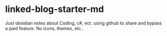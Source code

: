 # linked-blog-starter-md
Just obsidian notes about Coding, c#, ect. using github to share and bypass a paid feature. No icons, themes, etc..
